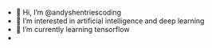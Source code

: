 - 👋 Hi, I’m @andyshentriescoding
- 👀 I’m interested in artificial intelligence and deep learning
- 🌱 I’m currently learning tensorflow
-

<!---
andyshentriescoding/andyshentriescoding is a ✨ special ✨ repository because its `README.md` (this file) appears on your GitHub profile.
You can click the Preview link to take a look at your changes.
--->

